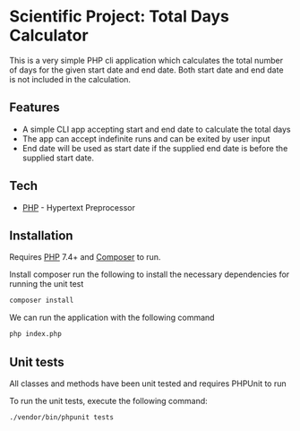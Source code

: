 # Scientific Project: Total Days Calculator


This is a very simple PHP cli application which calculates the total number of days for the given start date and end date. Both start date and end date is not included in the calculation.

## Features

- A simple CLI app accepting start and end date to calculate the total days
- The app can accept indefinite runs and can be exited by user input
- End date will be used as start date if the supplied end date is before the supplied start date.


## Tech

- [PHP](https://www.php.net/) - Hypertext Preprocessor

## Installation

Requires [PHP](https://www.php.net/) 7.4+ and [Composer](https://getcomposer.org/) to run.

Install composer run the following to install the necessary dependencies for running the unit test

```sh
composer install
```

We can run the application with the following command
```sh
php index.php
```

## Unit tests
All classes and methods have been unit tested and requires PHPUnit to run


To run the unit tests, execute the following command:

```sh
./vendor/bin/phpunit tests
```